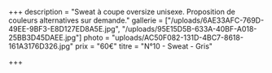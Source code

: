 +++
description = "Sweat à coupe oversize unisexe. Proposition de couleurs alternatives sur demande."
gallerie = ["/uploads/6AE33AFC-769D-49EE-9BF3-E8D127ED8A5E.jpg", "/uploads/95E15D5B-633A-40BF-A018-25BB3D45DAEE.jpg"]
photo = "uploads/AC50F082-131D-4BC7-8618-161A3176D326.jpg"
prix = "60€"
titre = "N°10 - Sweat - Gris"

+++
